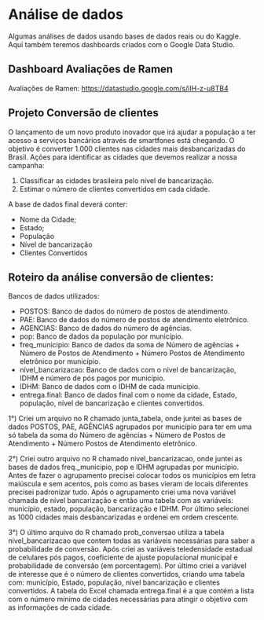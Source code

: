 # Análise de dados
Algumas análises de dados usando bases de dados reais ou do Kaggle. Aqui também teremos dashboards criados com o Google Data Studio.

## Dashboard Avaliações de Ramen

Avaliações de Ramen:  https://datastudio.google.com/s/iIH-z-u8TB4

## Projeto Conversão de clientes
O lançamento de um novo produto inovador que irá ajudar a população a ter acesso a serviços bancários através de smartfones está chegando. O objetivo é converter 1.000 clientes nas cidades mais desbancarizadas do Brasil. Ações para identificar as cidades que devemos realizar a nossa campanha:

1) Classificar as cidades brasileira pelo nível de bancarização.
2) Estimar o número de clientes convertidos em cada cidade.

A base de dados final deverá conter:

- Nome da Cidade;
- Estado;
- População
- Nível de bancarização
- Clientes Convertidos

## Roteiro da análise conversão de clientes:

Bancos de dados utilizados:
- POSTOS: Banco de dados do número de postos de atendimento.
- PAE: Banco de dados do número de postos de atendimento eletrônico.
- AGENCIAS: Banco de dados do número de agências.
- pop: Banco de dados da população por município.
- freq_municipio: Banco de dados da soma de Número de agências + Número de Postos de Atendimento + Número Postos de Atendimento eletrônico por município.
- nível_bancarizacao: Banco de dados com o nível de bancarização, IDHM e número de pós pagos por município.
- IDHM: Banco de dados com o IDHM de cada município.
- entrega.final: Banco de dados final com o nome da cidade, Estado, população, nível de bancarização e clientes convertidos.

1°) Criei um arquivo no R chamado junta_tabela, onde juntei as bases de dados POSTOS, PAE, AGÊNCIAS agrupados por município para ter em uma só tabela da soma do Número de agências + Número de Postos de Atendimento + Número Postos de Atendimento eletrônico.

2°) Criei outro arquivo no R chamado nivel_bancarizacao, onde juntei as bases de dados freq._municipio, pop e IDHM agrupadas por município. Antes de fazer o agrupamento precisei colocar todos os municípios em letra maiúscula e sem acentos, pois como as bases vieram de locais diferentes precisei padronizar tudo. Após o agrupamento criei uma nova variável chamada de nível bancarização e então uma tabela com as variáveis: município, estado, população, bancarização e IDHM. Por último selecionei as 1000 cidades mais desbancarizadas e ordenei em ordem crescente.

3°) O último arquivo do R chamado prob_conversao utiliza a tabela nível_bancarizacao que contem todas as variáveis necessárias para saber a probabilidade de conversão. Após criei as variáveis teledensidade estadual de celulares pós pagos, coeficiente de ajuste populacional municipal e probabilidade de conversão (em porcentagem). Por último criei a variável de interesse que é o número de clientes convertidos, criando uma tabela com: município, Estado, população, nível bancarização e clientes convertidos. A tabela do Excel chamada entrega.final é a que contém a lista com o número mínimo de cidades necessárias para atingir o objetivo com as informações de cada cidade.



